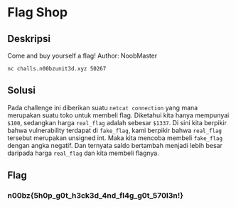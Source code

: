 # Flag Shop

## Deskripsi
Come and buy yourself a flag! Author: NoobMaster

`nc challs.n00bzunit3d.xyz 50267`

## Solusi
Pada challenge ini diberikan suatu `netcat connection` yang mana merupakan suatu toko untuk membeli flag. Diketahui kita hanya mempunyai `$100`, sedangkan harga `real_flag` adalah sebesar `$1337`. Di sini kita berpikir bahwa vulnerability terdapat di `fake_flag`, kami berpikir bahwa `real_flag` tersebut merupakan unsigned int. Maka kita mencoba membeli `fake_flag` dengan angka negatif. Dan ternyata saldo bertambah menjadi lebih besar daripada harga `real_flag` dan kita membeli flagnya.

## Flag
### n00bz{5h0p_g0t_h3ck3d_4nd_fl4g_g0t_570l3n!}